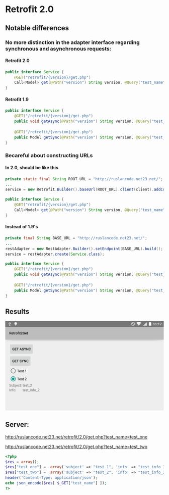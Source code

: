 # Retrofit 2.0

## Notable differences

### No more distinction in the adapter interface regarding synchronous and asynchronous requests:

#### Retrofit 2.0
```java
public interface Service {
    @GET("retrofit/{version}/get.php")
    Call<Model> get(@Path("version") String version, @Query("test_name") String test_name);
}
```

#### Retrofit 1.9
```java
public interface Service {
    @GET("/retrofit/{version}/get.php")
    public void getAsync(@Path("version") String version, @Query("test_name") String test_name, Callback<Model> response);

    @GET("/retrofit/{version}/get.php")
    public Model getSync(@Path("version") String version, @Query("test_name") String test_name);
}
```

### Becareful about constructing URLs

#### In 2.0, should be like this
```java
private static final String ROOT_URL = "http://ruslancode.net23.net/";
...
service = new Retrofit.Builder().baseUrl(ROOT_URL).client(client).addConverterFactory(GsonConverterFactory.create()).build().create(Service.class);
```

```java
public interface Service {
    @GET("retrofit/{version}/get.php")
    Call<Model> get(@Path("version") String version, @Query("test_name") String test_name);
}
```

#### Instead of 1.9's
```java
private final String BASE_URL = "http://ruslancode.net23.net/";
...
restAdapter = new RestAdapter.Builder().setEndpoint(BASE_URL).build();
service = restAdapter.create(Service.class);
```

```java
public interface Service {
    @GET("/retrofit/{version}/get.php")
    public void getAsync(@Path("version") String version, @Query("test_name") String test_name, Callback<Model> response);

    @GET("/retrofit/{version}/get.php")
    public Model getSync(@Path("version") String version, @Query("test_name") String test_name);
}
```

## Results

![Results](https://raw.githubusercontent.com/Ruslan-Aliyev/Android-Retrofit2Get/master/Illustrations/1.png)

## Server:

http://ruslancode.net23.net/retrofit/2.0/get.php?test_name=test_one

http://ruslancode.net23.net/retrofit/2.0/get.php?test_name=test_two

```php
<?php
$res = array();
$res["test_one"] =  array('subject' => "test_1", 'info' => "test_info_1");
$res["test_two"] =  array('subject' => "test_2", 'info' => "test_info_2");
header('Content-Type: application/json');
echo json_encode($res[ $_GET["test_name"] ]);
?>
```
